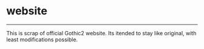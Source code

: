 # website
____

This is scrap of official Gothic2 website.
Its itended to stay like original, with least modifications possible.
